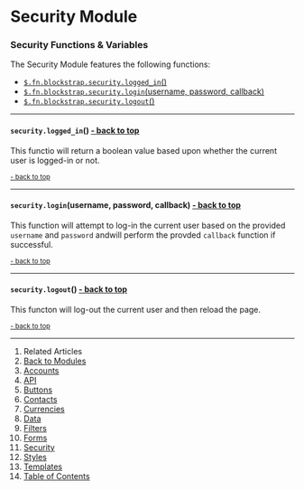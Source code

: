 Security Module <a name="docs_home"></a>
========================================

### Security Functions & Variables

The Security Module features the following functions:

* [`$.fn.blockstrap.security.logged_in`()](#security_logged_in)
* [`$.fn.blockstrap.security.login`(username, password, callback)](#security_login)
* [`$.fn.blockstrap.security.logout`()](#security_logout)

--------------------------------------------------------------------------------

#### `security.logged_in`() <a name="security_logged_in" class="pull-right" href="#docs_home"><i class="glyphicon glyphicon-upload"></i>- back to top</a>

This functio will return a boolean value based upon whether the current user is logged-in or not.

<a href="#docs_home"><small>- back to top</small></a>

--------------------------------------------------------------------------------

#### `security.login`(username, password, callback) <a name="security_login" class="pull-right" href="#docs_home"><i class="glyphicon glyphicon-upload"></i>- back to top</a>

This function will attempt to log-in the current user based on the provided `username` and `password` andwill perform the provded `callback` function if successful.

<a href="#docs_home"><small>- back to top</small></a>

--------------------------------------------------------------------------------

#### `security.logout`() <a name="security_logout" class="pull-right" href="#docs_home"><i class="glyphicon glyphicon-upload"></i>- back to top</a>

This functon will log-out the current user and then reload the page.

<a href="#docs_home"><small>- back to top</small></a>

---

1. Related Articles
2. [Back to Modules](../../modules/)
3. [Accounts](../accounts/)
4. [API](../api/)
5. [Buttons](../buttons/)
6. [Contacts](../contacts/)
7. [Currencies](../currencies/)
8. [Data](../data/)
9. [Filters](../filters/)
10. [Forms](../forms/)
11. [Security](../security/)
12. [Styles](../styles/)
13. [Templates](../templates/)
14. [Table of Contents](../../../)
